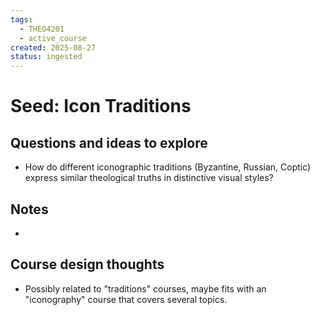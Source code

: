 ```yaml
---
tags:
  - THEO4201
  - active_course
created: 2025-08-27
status: ingested
---
```


# Seed: Icon Traditions
## Questions and ideas to explore
- How do different iconographic traditions (Byzantine, Russian, Coptic) express similar theological truths in distinctive visual styles?

## Notes
- 

## Course design thoughts
- Possibly related to "traditions" courses, maybe fits with an "iconography" course that covers several topics. 